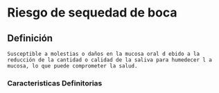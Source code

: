 # Riesgo de sequedad de boca
## Definición
	Susceptible a molestias o daños en la mucosa oral d ebido a la reducción de la cantidad o calidad de la saliva para humedecer l a mucosa, lo que puede comprometer la salud.

### Caracteristicas Definitorias


